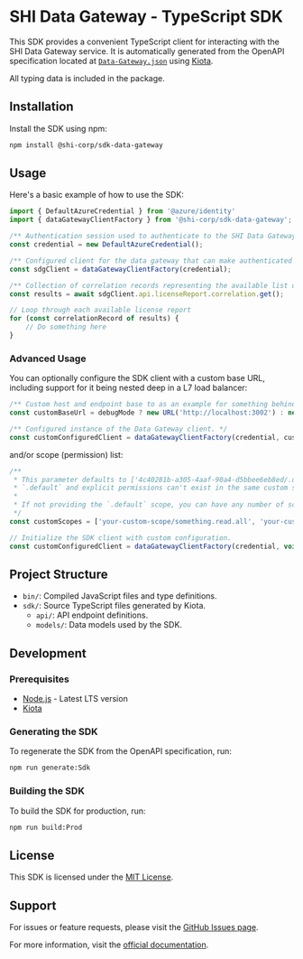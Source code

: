 # SHI Data Gateway - TypeScript SDK

This SDK provides a convenient TypeScript client for interacting with the SHI Data Gateway service. It is automatically generated from the OpenAPI specification located at [`Data-Gateway.json`](https://github.com/Software-Hardware-Integration-Lab/OpenAPI/blob/main/specs/Data-Gateway.json) using [Kiota](https://github.com/microsoft/kiota).

All typing data is included in the package.

## Installation

Install the SDK using npm:

```bash
npm install @shi-corp/sdk-data-gateway
```

## Usage

Here's a basic example of how to use the SDK:

```TypeScript
import { DefaultAzureCredential } from '@azure/identity'
import { dataGatewayClientFactory } from '@shi-corp/sdk-data-gateway';

/** Authentication session used to authenticate to the SHI Data Gateway. */
const credential = new DefaultAzureCredential();

/** Configured client for the data gateway that can make authenticated web requests against SDG. */
const sdgClient = dataGatewayClientFactory(credential);

/** Collection of correlation records representing the available list of license reports for the current authenticated tenant. */
const results = await sdgClient.api.licenseReport.correlation.get();

// Loop through each available license report
for (const correlationRecord of results) {
    // Do something here
}
```

### Advanced Usage

You can optionally configure the SDK client with a custom base URL, including support for it being nested deep in a L7 load balancer:

```TypeScript
/** Custom host and endpoint base to as an example for something behind a layer 7 load balancer, E.g. Azure App Gateway or Azure API Gateway. If in debug mode, run against localhost. */
const customBaseUrl = debugMode ? new URL('http://localhost:3002') : new URL('https://custom-host.example.com/Ballance/Instance1/');

/** Configured instance of the Data Gateway client. */
const customConfiguredClient = dataGatewayClientFactory(credential, customBaseUrl);
```

and/or scope (permission) list:

```TypeScript
/**
 * This parameter defaults to ['4c40281b-a305-4aaf-90a4-d5bbee6eb8ed/.default'].
 * `.default` and explicit permissions can't exist in the same custom scope list at the same time, Entra ID doesn't support this.
 *
 * If not providing the `.default` scope, you can have any number of scopes (permissions) listed.
 */
const customScopes = ['your-custom-scope/something.read.all', 'your-custom-scope/everything.readwrite.all'];

// Initialize the SDK client with custom configuration.
const customConfiguredClient = dataGatewayClientFactory(credential, void 0, customScopes);
```

## Project Structure

- `bin/`: Compiled JavaScript files and type definitions.
- `sdk/`: Source TypeScript files generated by Kiota.
  - `api/`: API endpoint definitions.
  - `models/`: Data models used by the SDK.

## Development

### Prerequisites

- [Node.js](https://nodejs.org/) - Latest LTS version
- [Kiota](https://github.com/microsoft/kiota)

### Generating the SDK

To regenerate the SDK from the OpenAPI specification, run:

```bash
npm run generate:Sdk
```

### Building the SDK

To build the SDK for production, run:

```bash
npm run build:Prod
```

## License

This SDK is licensed under the [MIT License](./LICENSE).

## Support

For issues or feature requests, please visit the [GitHub Issues page](https://github.com/Software-Hardware-Integration-Lab/OpenAPI/issues).

For more information, visit the [official documentation](https://docs.shilab.com).
